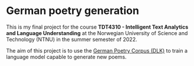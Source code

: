 # German poetry generation

This is my final project for the course **TDT4310 - Intelligent Text Analytics and Language Understanding** at the Norwegian University of Science and Technology (NTNU) in the summer semester of 2022.

The aim of this project is to use the [German Poetry Corpus (DLK)](https://github.com/tnhaider/DLK) to train a language model capable to generate new poems.
